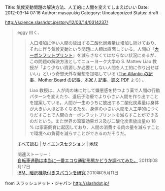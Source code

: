Title: 気候変動問題の解決方法、人工的に人間を変えてしまえばいい
Date: 2012-03-14 07:16
Author: masayukig
Category: Uncategorized
Status: draft

<http://science.slashdot.jp/story/12/03/14/0314237/>  
  
  

> eggy 曰く、
>
> > <div>
> >
> > 人口増加に伴い人間の放出する二酸化炭素量は増加し続けており、それに伴う気候変動という問題に人類は直面している。人間の「[カーボンフットプリント](http://ja.wikipedia.org/wiki/%E3%82%AB%E3%83%BC%E3%83%9C%E3%83%B3%E3%83%95%E3%83%83%E3%83%88%E3%83%97%E3%83%AA%E3%83%B3%E3%83%88 "カーボンフットプリント - Wikipedia")」を減らさなくてはならない状況にあるが、この問題の解決方法としてニューヨーク大学の
> > S. Mattew Liao
> > 教授が「より少ない資源しか必要としない人間を人工的に作り出せばいい」という奇想天外な発想を提唱している
> > ([The Atlantic
> > の記事](http://www.theatlantic.com/technology/archive/2012/03/how-human-engineering-could-be-the-solution-to-climate-change/253981/ "How Engineering the Human Body Could Combat Climate Change - Ross Andersen - Technology - The Atlantic")、[Mother
> > Board
> > の記事](http://motherboard.vice.com/2012/3/12/is-bioengineering-more-efficient-humans-the-solution-to-climate-change--2 "Is Bioengineering More Efficient Humans the Solution to Climate Change? | Motherboard")、[本家
> > /.
> > 記事](http://science.slashdot.org/story/12/03/12/2032242/solving-climate-change-by-bioengineering-humans "Solving Climate Change By Bioengineering Humans? - Slashdot")、[論文
> > PDF](http://www.smatthewliao.com/wp-content/uploads/2012/02/HEandClimateChange.pdf)
> > より) 。
> >
> > Liao
> > 教授は、人が肉の味に対して嫌悪感を持つよう薬で人間の行動パターンを変えたり、遺伝子治療でより小さい人間を作り出すことを提案している。人間が一生のうちに放出する二酸化炭素量は身体が大きい人ほど多くなるため、身体の小さい人間を人工学的につくりだすことで人間のカーボンフットプリントを減らすことができるのだという。また世界の温室効果ガス及び二酸化炭素放出量の
> > 18 %
> > は家畜飼育に起因しており、人間の消費する肉の量を減らすことで環境への負荷を減らすことができるのだそうだ。
> >
> > </div>
>
> [すべて読む](http://science.slashdot.jp/story/12/03/14/0314237/) |
> [サイエンスセクション](http://science.slashdot.jp/) |
> [地球](http://slashdot.jp/stories/earth)
>
> 関連ストーリー：  
> [自転車通勤は本当に一番エコな通勤形態かどうか調べてみた。](http://science.slashdot.jp/article.pl?sid=11/08/17/0149201)
> 2011年08月17日  
> [IBM、暖房機能付きスパコンを研究](http://slashdot.jp/article.pl?sid=10/05/11/106255)
> 2010年05月11日

  
  
from スラッシュドット・ジャパン <http://slashdot.jp/>
